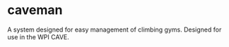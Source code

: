 caveman
=======

A system designed for easy management of climbing gyms. Designed for use in the WPI CAVE.